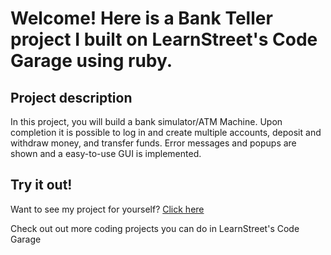 
Welcome! Here is a Bank Teller project I built on LearnStreet's Code Garage using ruby.
===============================================================================================================

Project description
-------------------------

In this project, you will build a bank simulator/ATM Machine. Upon completion it is possible to log in and create multiple accounts, deposit and withdraw money, and transfer funds. Error messages and popups are shown and a easy-to-use GUI is implemented.


Try it out!
--------------

Want to see my project for yourself? [Click here](http://www.learnstreet.com//view_profile/527bbb1e76b99c5cc4002492/project)

Check out out more coding projects you can do in LearnStreet's Code Garage
		
